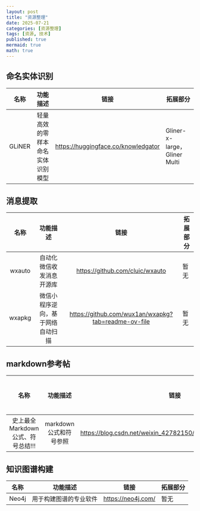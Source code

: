 ```yaml
---
layout: post
title: "资源整理"
date: 2025-07-21
categories: [资源整理]
tags: [资源, 技术]
published: true
mermaid: true
math: true
---
```


## 命名实体识别

| 名称       | 功能描述          | 链接             | 拓展部分            |
| :--------------: | :----------------: | :-----------------: | ----------------- |
| GLiNER | 轻量高效的零样本命名实体识别模型 | https://huggingface.co/knowledgator | Gliner-x-large，Gliner Multi |

## 消息提取

| 名称       | 功能描述          | 链接             | 拓展部分            |
| :--------------: | :----------------: | :-----------------: | ----------------- |
| wxauto | 自动化微信收发消息开源库 | https://github.com/cluic/wxauto | 暂无 |
| wxapkg | 微信小程序逆向，基于网络自动扫描 | https://github.com/wux1an/wxapkg?tab=readme-ov-file | 暂无 |

## markdown参考帖

| 名称       | 功能描述          | 链接             | 拓展部分            |
| :--------------: | :----------------: | :-----------------: | ----------------- |
| 史上最全Markdown公式、符号总结!!! |  markdown公式和符号参照 | https://blog.csdn.net/weixin_42782150/article/details/104878759 | 暂无 |

## 知识图谱构建

| 名称       | 功能描述          | 链接             | 拓展部分            |
| :--------------: | :----------------: | :-----------------: | ----------------- |
| Neo4j |  用于构建图谱的专业软件 | https://neo4j.com/ | 暂无 |